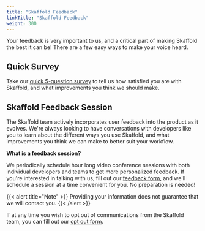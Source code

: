 ```yaml
---
title: "Skaffold Feedback"
linkTitle: "Skaffold Feedback"
weight: 300
---
```


Your feedback is very important to us, and a critical part of making Skaffold the best it can be!
There are a few easy ways to make your voice heard.

## Quick Survey
Take our [quick 5-question survey](https://forms.gle/BMTbGQXLWSdn7vEs6) to tell us how satisfied you are with
Skaffold, and what improvements you think we should make.

## Skaffold Feedback Session
The Skaffold team actively incorporates user feedback into the product as it evolves.
We're always looking to have conversations with developers like you to learn about
the different ways you use Skaffold, and what improvements you think we can make to
better suit your workflow.

**What is a feedback session?**

We periodically schedule hour long video conference sessions with both individual developers and teams
to get more personalized feedback. If you're interested in talking with us, fill out our
[feedback form](https://forms.gle/J5h567ncypY2ziq49), and we'll schedule a session at a time
convenient for you. No preparation is needed!

{{< alert title="Note" >}}
Providing your information does not guarantee that we will contact you.
{{< /alert >}}

If at any time you wish to opt out of communications from the Skaffold team, you can fill out
our [opt out form](https://forms.gle/cnfCXotenyUtF92w6).
